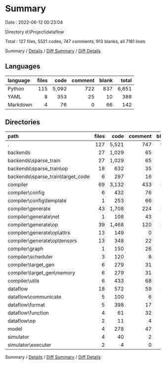 # Summary

Date : 2022-06-12 00:23:04

Directory d:\\Project\\dataflow

Total : 127 files,  5521 codes, 747 comments, 913 blanks, all 7181 lines

Summary / [Details](details.md) / [Diff Summary](diff.md) / [Diff Details](diff-details.md)

## Languages
| language | files | code | comment | blank | total |
| :--- | ---: | ---: | ---: | ---: | ---: |
| Python | 115 | 5,092 | 722 | 837 | 6,651 |
| YAML | 8 | 353 | 25 | 10 | 388 |
| Markdown | 4 | 76 | 0 | 66 | 142 |

## Directories
| path | files | code | comment | blank | total |
| :--- | ---: | ---: | ---: | ---: | ---: |
| . | 127 | 5,521 | 747 | 913 | 7,181 |
| backends | 27 | 1,029 | 65 | 97 | 1,191 |
| backends\\sparse_train | 27 | 1,029 | 65 | 97 | 1,191 |
| backends\\sparse_train\\op | 18 | 632 | 35 | 64 | 731 |
| backends\\sparse_train\\target_code | 6 | 297 | 16 | 26 | 339 |
| compiler | 69 | 3,132 | 433 | 522 | 4,087 |
| compiler\\config | 6 | 432 | 76 | 59 | 567 |
| compiler\\config\\template | 1 | 253 | 66 | 52 | 371 |
| compiler\\generate | 43 | 1,708 | 224 | 292 | 2,224 |
| compiler\\generate\\net | 1 | 108 | 43 | 20 | 171 |
| compiler\\generate\\op | 39 | 1,468 | 120 | 239 | 1,827 |
| compiler\\generate\\op\\attrs | 13 | 149 | 0 | 16 | 165 |
| compiler\\generate\\op\\tensors | 13 | 348 | 22 | 52 | 422 |
| compiler\\graph | 1 | 150 | 26 | 26 | 202 |
| compiler\\scheduler | 3 | 120 | 8 | 9 | 137 |
| compiler\\target_gen | 6 | 279 | 31 | 46 | 356 |
| compiler\\target_gen\\memory | 6 | 279 | 31 | 46 | 356 |
| compiler\\utils | 6 | 433 | 68 | 77 | 578 |
| dataflow | 18 | 572 | 59 | 124 | 755 |
| dataflow\\communicate | 5 | 100 | 6 | 19 | 125 |
| dataflow\\format | 5 | 398 | 17 | 81 | 496 |
| dataflow\\function | 4 | 61 | 32 | 20 | 113 |
| dataflow\\op | 2 | 11 | 4 | 3 | 18 |
| model | 4 | 278 | 47 | 44 | 369 |
| simulator | 4 | 40 | 2 | 6 | 48 |
| simulator\\executer | 2 | 4 | 0 | 0 | 4 |

Summary / [Details](details.md) / [Diff Summary](diff.md) / [Diff Details](diff-details.md)